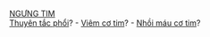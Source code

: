 [NGƯNG TIM](NG%C6%AFNG%20TIM.md)  
	[Thuyên tắc phổi](../100%20Reference%20notes/Thuy%C3%AAn%20t%E1%BA%AFc%20ph%E1%BB%95i.md)? - [Viêm cơ tim](Vi%C3%AAm%20c%C6%A1%20tim.md)? - [Nhồi máu cơ tim](Nh%E1%BB%93i%20m%C3%A1u%20c%C6%A1%20tim.md)?